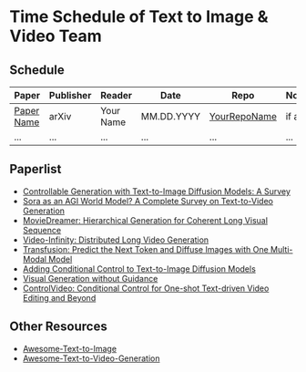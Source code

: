 # Time Schedule of  Text to Image & Video Team

## Schedule
| Paper | Publisher | Reader | Date | Repo | Notes |
| ----- | --------- | ------ | ---- | ---- | ----- |
| [Paper Name](https://link.to.paper) | arXiv | Your Name | MM.DD.YYYY | [YourRepoName](https://link.to.your.repo) | if any |
| ... | ... | ... | ... | ... | ... |

## Paperlist

- [Controllable Generation with Text-to-Image Diffusion Models: A Survey](https://arxiv.org/abs/2403.04279)
- [Sora as an AGI World Model? A Complete Survey on Text-to-Video Generation](https://arxiv.org/abs/2403.05131)
- [MovieDreamer: Hierarchical Generation for Coherent Long Visual Sequence](https://arxiv.org/abs/2407.16655)
- [Video-Infinity: Distributed Long Video Generation](https://arxiv.org/abs/2406.16260)
- [Transfusion: Predict the Next Token and Diffuse Images with One Multi-Modal Model](https://arxiv.org/abs/2408.11039)
- [Adding Conditional Control to Text-to-Image Diffusion Models](https://arxiv.org/abs/2302.05543)
- [Visual Generation without Guidance](https://arxiv.org/abs/2501.15420)
- [ControlVideo: Conditional Control for One-shot Text-driven Video Editing and Beyond](https://arxiv.org/abs/2305.17098)

## Other Resources

- [Awesome-Text-to-Image](https://github.com/Yutong-Zhou-cv/Awesome-Text-to-Image)
- [Awesome-Text-to-Video-Generation](https://github.com/soraw-ai/Awesome-Text-to-Video-Generation)
